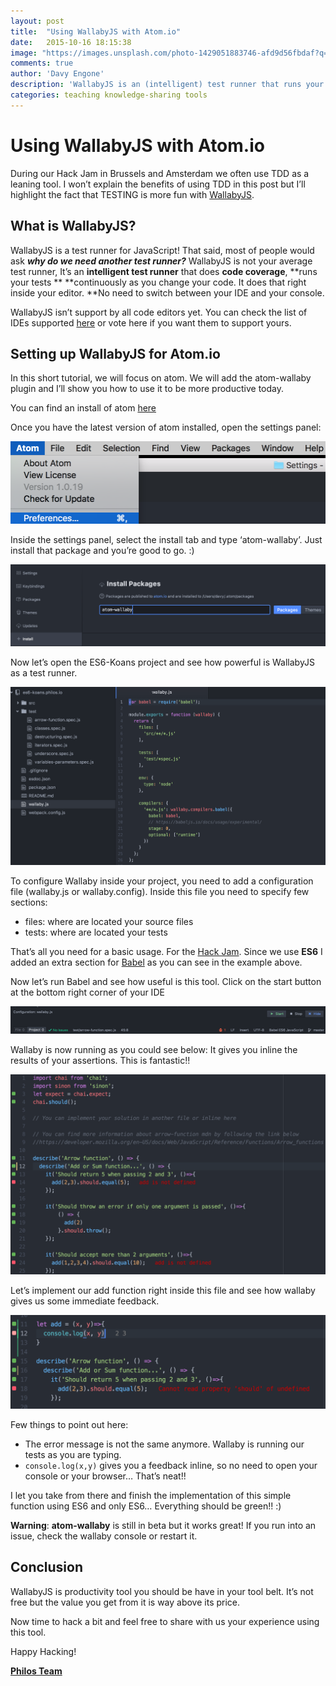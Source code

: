 ```yaml
---
layout: post
title:  "Using WallabyJS with Atom.io"
date:   2015-10-16 18:15:38
image: "https://images.unsplash.com/photo-1429051883746-afd9d56fbdaf?q=80&fm=jpg&s=b5bc5b301b282fd18c85d9bb6ef941e6"
comments: true
author: 'Davy Engone'
description: 'WallabyJS is an (intelligent) test runner that runs your tests while coding and gives you feedbacks inline'
categories: teaching knowledge-sharing tools
---
```



# Using WallabyJS with Atom.io

During our Hack Jam in Brussels and Amsterdam we often use TDD as a leaning tool. I won’t explain the benefits of
using TDD in this post but I’ll highlight the fact that  TESTING is more fun with [WallabyJS](http://wallabyjs.com/).

## What is WallabyJS?

WallabyJS is a test runner for JavaScript! That said, most of people would ask ***why do we need another test runner?***
WallabyJS is not your average test runner, It’s an **intelligent test runner** that does **code coverage**, **runs your tests **
**continuously as you change your code.  It does that right inside your editor. **No need to switch between your
IDE and your console.

WallabyJS isn’t support by all code editors yet.
You can check the list of IDEs supported [here](https://wallabyjs.com/) or
vote here if you want them to support yours.

## Setting up WallabyJS for Atom.io

In this short tutorial, we will focus on atom. We will add the atom-wallaby plugin and I’ll show you how to use it to be
more productive today.

You can find an install of atom [here](https://atom.io/)

Once you have the latest version of atom installed, open the settings panel:

![Alt text](/images/wallabyjs/wallaby-tuto-1.png)

Inside the settings panel, select the install tab and type ‘atom-wallaby’.
Just install that package and you’re good to go. :)

![Alt text](/images/wallabyjs/wallaby-tuto-2.png)

Now let’s open the ES6-Koans project and see how powerful is WallabyJS as a test runner.

![Alt text](/images/wallabyjs/wallaby-tuto-3.png)

To configure Wallaby inside your project, you need to add a configuration file (wallaby.js or wallaby.config).
Inside this file you need to specify few sections:

* files: where are located your source files
* tests: where are located your tests

That’s all you need for a basic usage. For the [Hack Jam](http://www.meetup.com/javascript-lab-adam/). Since we use **ES6** I added an extra section for [Babel](https://babeljs.io/) as you can see in the example above.

Now let’s run Babel and see how useful is this tool. Click on the start button at the bottom right corner of your IDE

![Alt text](/images/wallabyjs/wallaby-tuto-4.png)

Wallaby is now running as you could see below: It gives you inline the results of your assertions. This is fantastic!!

![Alt text](/images/wallabyjs/wallaby-tuto-5.png)

Let’s implement our add function right inside this file and see how wallaby gives us some immediate feedback.

![Alt text](/images/wallabyjs/wallaby-tuto-6.png)

Few things to point out here:

* The error message is not the same anymore. Wallaby is running our tests as you are typing.
* ```console.log(x,y)``` gives you a feedback inline, so no need to open your console or your browser… That’s neat!!

I let you take from there and finish the implementation of this simple function using ES6 and only ES6… Everything should be green!! :)

**Warning**: **atom-wallaby** is still in beta but it works great! If you run into an issue, check the wallaby console or restart it.


## Conclusion

WallabyJS  is productivity tool you should be have in your tool belt. It’s not free but the value you get from it is way above its price.

Now time to hack a bit and feel free to share with us your experience using this tool.

Happy Hacking!

**[Philos Team](https://philos.io/)**
